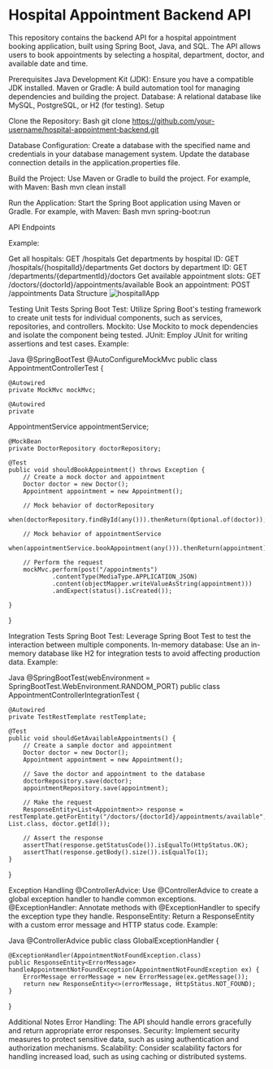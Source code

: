 # Hospital Appointment Backend API
This repository contains the backend API for a hospital appointment booking application, built using Spring Boot, Java, and SQL. The API allows users to book appointments by selecting a hospital, department, doctor, and available date and time.

Prerequisites
Java Development Kit (JDK): Ensure you have a compatible JDK installed.
Maven or Gradle: A build automation tool for managing dependencies and building the project.
Database: A relational database like MySQL, PostgreSQL, or H2 (for testing).
Setup

Clone the Repository:
Bash
git clone https://github.com/your-username/hospital-appointment-backend.git

Database Configuration:
Create a database with the specified name and credentials in your database management system.
Update the database connection details in the application.properties file.

Build the Project:
Use Maven or Gradle to build the project. For example, with Maven:
Bash
mvn clean install

Run the Application:
Start the Spring Boot application using Maven or Gradle. For example, with Maven:
Bash
mvn spring-boot:run

API Endpoints

Example:

Get all hospitals:
GET /hospitals
Get departments by hospital ID:
GET /hospitals/{hospitalId}/departments
Get doctors by department ID:
GET /departments/{departmentId}/doctors
Get available appointment slots:
GET /doctors/{doctorId}/appointments/available
Book an appointment:
POST /appointments
Data Structure
![hospitallApp](https://github.com/PabloProgramming/hospitalApp/assets/169392720/8cf836ea-8ab8-4f36-a479-b67f83f4ac64)

Testing
Unit Tests
Spring Boot Test: Utilize Spring Boot's testing framework to create unit tests for individual components, such as services, repositories, and controllers.
Mockito: Use Mockito to mock dependencies and isolate the component being tested.
JUnit: Employ JUnit for writing assertions and test cases.
Example:

Java
@SpringBootTest
@AutoConfigureMockMvc
public class AppointmentControllerTest {

    @Autowired
    private MockMvc mockMvc;

    @Autowired
    private   
 AppointmentService appointmentService;

    @MockBean
    private DoctorRepository doctorRepository;

    @Test
    public void shouldBookAppointment() throws Exception {
        // Create a mock doctor and appointment
        Doctor doctor = new Doctor();
        Appointment appointment = new Appointment();

        // Mock behavior of doctorRepository
        when(doctorRepository.findById(any())).thenReturn(Optional.of(doctor));

        // Mock behavior of appointmentService
        when(appointmentService.bookAppointment(any())).thenReturn(appointment);

        // Perform the request
        mockMvc.perform(post("/appointments")
                .contentType(MediaType.APPLICATION_JSON)
                .content(objectMapper.writeValueAsString(appointment)))
                .andExpect(status().isCreated());   

    }
}

Integration Tests
Spring Boot Test: Leverage Spring Boot Test to test the interaction between multiple components.
In-memory database: Use an in-memory database like H2 for integration tests to avoid affecting production data.
Example:

Java
@SpringBootTest(webEnvironment = SpringBootTest.WebEnvironment.RANDOM_PORT)
public class AppointmentControllerIntegrationTest {

    @Autowired
    private TestRestTemplate restTemplate;

    @Test
    public void shouldGetAvailableAppointments() {
        // Create a sample doctor and appointment
        Doctor doctor = new Doctor();
        Appointment appointment = new Appointment();

        // Save the doctor and appointment to the database
        doctorRepository.save(doctor);
        appointmentRepository.save(appointment);

        // Make the request
        ResponseEntity<List<Appointment>> response = restTemplate.getForEntity("/doctors/{doctorId}/appointments/available", List.class, doctor.getId());

        // Assert the response
        assertThat(response.getStatusCode()).isEqualTo(HttpStatus.OK);
        assertThat(response.getBody().size()).isEqualTo(1);
    }
}

Exception Handling
@ControllerAdvice: Use @ControllerAdvice to create a global exception handler to handle common exceptions.
@ExceptionHandler: Annotate methods with @ExceptionHandler to specify the exception type they handle.
ResponseEntity: Return a ResponseEntity with a custom error message and HTTP status code.
Example:

Java
@ControllerAdvice
public class GlobalExceptionHandler {

    @ExceptionHandler(AppointmentNotFoundException.class)
    public ResponseEntity<ErrorMessage> handleAppointmentNotFoundException(AppointmentNotFoundException ex) {
        ErrorMessage errorMessage = new ErrorMessage(ex.getMessage());
        return new ResponseEntity<>(errorMessage, HttpStatus.NOT_FOUND);
    }
}

Additional Notes
Error Handling: The API should handle errors gracefully and return appropriate error responses.
Security: Implement security measures to protect sensitive data, such as using authentication and authorization mechanisms.
Scalability: Consider scalability factors for handling increased load, such as using caching or distributed systems.
